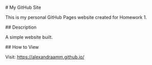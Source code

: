 \# My GitHub Site



This is my personal GitHub Pages website created for Homework 1.



\## Description

A simple website built.



\## How to View

Visit: https://alexandraamm.github.io/






